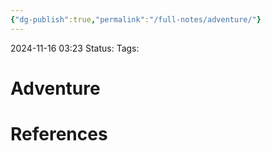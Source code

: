 ```yaml
---
{"dg-publish":true,"permalink":"/full-notes/adventure/"}
---
```



2024-11-16 03:23
Status: 
Tags: 

# Adventure


# References

